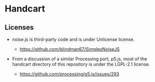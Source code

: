 # Handcart

## Licenses

* noise.js is third-party code and is under Unlicense license.
    * https://github.com/blindman67/SimplexNoiseJS

* From a discussion of a similar Processing port, p5.js, most of the handcart directory of this repository is under the LGPL-2.1 license.
    * https://github.com/processing/p5.js/issues/293
